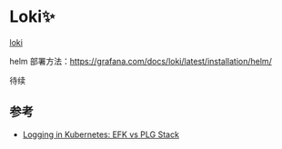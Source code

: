 # Loki✨

[loki](https://github.com/grafana/loki/)

helm 部署方法：https://grafana.com/docs/loki/latest/installation/helm/

待续


## 参考

- [Logging in Kubernetes: EFK vs PLG Stack](https://www.cncf.io/blog/2020/07/27/logging-in-kubernetes-efk-vs-plg-stack/)
